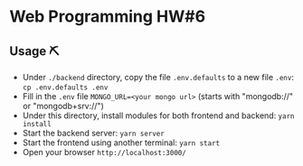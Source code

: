  # Web Programming HW#6
  
## Usage ⛏
-   Under `./backend` directory, copy the file `.env.defaults` to a new file `.env`: `cp .env.defaults .env`
-   Fill in the `.env` file `MONGO_URL=<your mongo url>` (starts with "mongodb://" or "mongodb+srv://")
-   Under this directory, install modules for both frontend and backend: `yarn install`
-   Start the backend server: `yarn server`
-   Start the frontend using another terminal: `yarn start`
-   Open your browser `http://localhost:3000/`